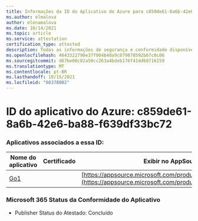 ```yaml
---
title: Informações da ID do Aplicativo do Azure para c859de61-8a6b-42e6-ba88-f639df33bc72
ms.author: elmalova
author: elenamalova
ms.date: 10/14/2021
ms.topic: article
ms.service: attestation
certification_type: attested
description: Todas as informações de segurança e conformidade disponíveis para c859de61-8a6b-42e6-ba88-f639df33bc72.
ms.openlocfilehash: 4643322790e37f004b40a9c079878592b67c0c06
ms.sourcegitcommit: d67be08c82a50cc263a4bdeb176f41dd60716159
ms.translationtype: MT
ms.contentlocale: pt-BR
ms.lasthandoff: 10/15/2021
ms.locfileid: "60378002"
---
```

# <a name="azure-app-id-c859de61-8a6b-42e6-ba88-f639df33bc72"></a>ID do aplicativo do Azure: c859de61-8a6b-42e6-ba88-f639df33bc72


### <a name="apps-associated-with-this-id"></a>Aplicativos associados a essa ID:
| **Nome do aplicativo** | **Certificado** | **Exibir no AppSource** |
|--------------|---------------|-----------------------|
| [Go1](https://docs.microsoft.com/microsoft-365-app-certification/forward/WA200001484) |  | [https://appsource.microsoft.com/product/office/WA200001484](https://appsource.microsoft.com/product/office/WA200001484) |

### <a name="microsoft-365-app-compliance-status"></a>Microsoft 365 Status da Conformidade do Aplicativo
- Publisher Status do Atestado: Concluído
